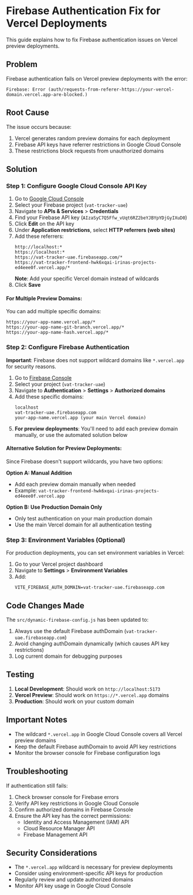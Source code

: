 # Firebase Authentication Fix for Vercel Deployments

This guide explains how to fix Firebase authentication issues on Vercel preview deployments.

## Problem
Firebase authentication fails on Vercel preview deployments with the error:
```
Firebase: Error (auth/requests-from-referer-https://your-vercel-domain.vercel.app-are-blocked.)
```

## Root Cause
The issue occurs because:
1. Vercel generates random preview domains for each deployment
2. Firebase API keys have referrer restrictions in Google Cloud Console
3. These restrictions block requests from unauthorized domains

## Solution

### Step 1: Configure Google Cloud Console API Key

1. Go to [Google Cloud Console](https://console.cloud.google.com/)
2. Select your Firebase project (`vat-tracker-uae`)
3. Navigate to **APIs & Services** > **Credentials**
4. Find your Firebase API key (`AIzaSyC7Q5Ffw_vUqt6RZ2beYJBYpYDjGyIXuD0`)
5. Click **Edit** on the API key
6. Under **Application restrictions**, select **HTTP referrers (web sites)**
7. Add these referrers:
   ```
   http://localhost:*
   https://localhost:*
   https://vat-tracker-uae.firebaseapp.com/*
   https://vat-tracker-frontend-hwk6xqai-irinas-projects-ed4eee0f.vercel.app/*
   ```
   **Note**: Add your specific Vercel domain instead of wildcards
8. Click **Save**

#### For Multiple Preview Domains:
You can add multiple specific domains:
```
https://your-app-name.vercel.app/*
https://your-app-name-git-branch.vercel.app/*
https://your-app-name-hash.vercel.app/*
```

### Step 2: Configure Firebase Authentication

**Important**: Firebase does not support wildcard domains like `*.vercel.app` for security reasons.

1. Go to [Firebase Console](https://console.firebase.google.com/)
2. Select your project (`vat-tracker-uae`)
3. Navigate to **Authentication** > **Settings** > **Authorized domains**
4. Add these specific domains:
   ```
   localhost
   vat-tracker-uae.firebaseapp.com
   your-app-name.vercel.app (your main Vercel domain)
   ```
5. **For preview deployments**: You'll need to add each preview domain manually, or use the automated solution below

#### Alternative Solution for Preview Deployments:

Since Firebase doesn't support wildcards, you have two options:

**Option A: Manual Addition**
- Add each preview domain manually when needed
- Example: `vat-tracker-frontend-hwk6xqai-irinas-projects-ed4eee0f.vercel.app`

**Option B: Use Production Domain Only**
- Only test authentication on your main production domain
- Use the main Vercel domain for all authentication testing

### Step 3: Environment Variables (Optional)

For production deployments, you can set environment variables in Vercel:

1. Go to your Vercel project dashboard
2. Navigate to **Settings** > **Environment Variables**
3. Add:
   ```
   VITE_FIREBASE_AUTH_DOMAIN=vat-tracker-uae.firebaseapp.com
   ```

## Code Changes Made

The `src/dynamic-firebase-config.js` has been updated to:
1. Always use the default Firebase authDomain (`vat-tracker-uae.firebaseapp.com`)
2. Avoid changing authDomain dynamically (which causes API key restrictions)
3. Log current domain for debugging purposes

## Testing

1. **Local Development**: Should work on `http://localhost:5173`
2. **Vercel Preview**: Should work on `https://*.vercel.app` domains
3. **Production**: Should work on your custom domain

## Important Notes

- The wildcard `*.vercel.app` in Google Cloud Console covers all Vercel preview domains
- Keep the default Firebase authDomain to avoid API key restrictions
- Monitor the browser console for Firebase configuration logs

## Troubleshooting

If authentication still fails:

1. Check browser console for Firebase errors
2. Verify API key restrictions in Google Cloud Console
3. Confirm authorized domains in Firebase Console
4. Ensure the API key has the correct permissions:
   - Identity and Access Management (IAM) API
   - Cloud Resource Manager API
   - Firebase Management API

## Security Considerations

- The `*.vercel.app` wildcard is necessary for preview deployments
- Consider using environment-specific API keys for production
- Regularly review and update authorized domains
- Monitor API key usage in Google Cloud Console